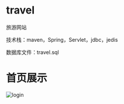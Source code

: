 # travel

旅游网站

技术栈：maven，Spring，Servlet，jdbc，jedis

数据库文件：travel.sql


# 首页展示

![login](https://github.com/liupenggg/travel/tree/master/screenshots/index.png)


